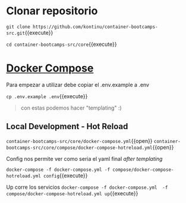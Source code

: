 # Clonar repositorio

`git clone https://github.com/kontinu/container-bootcamps-src.git`{{execute}}

`cd container-bootcamps-src/core`{{execute}}



# [Docker Compose](https://docs.docker.com/compose/)


Para empezar a utilizar debe copiar el .env.example a .env


`cp .env.example .env`{{execute}}

> con estas podemos hacer "templating" :)

## Local Development - Hot Reload


`container-bootcamps-src/core/docker-compose.yml`{{open}}
`container-bootcamps-src/core/compose/docker-compose-hotreload.yml`{{open}}

Config nos permite ver como seria el yaml final *after templating*

`docker-compose -f docker-compose.yml -f compose/docker-compose-hotreload.yml config`{{execute}}


Up corre los servicios
`docker-compose -f docker-compose.yml  -f compose/docker-compose-hotreload.yml up`{{execute}}
